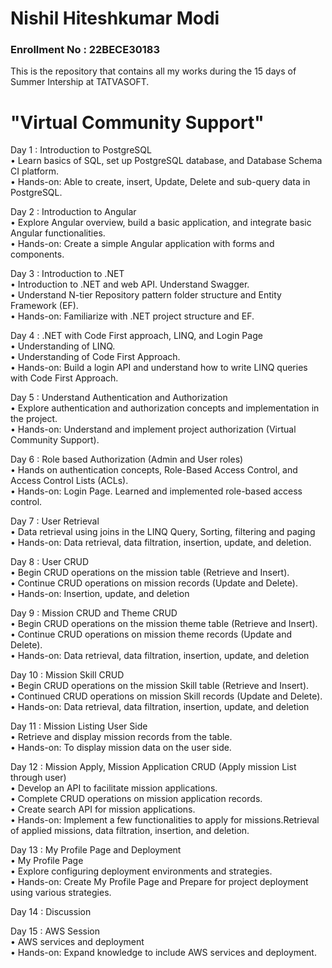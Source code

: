 <h1> Nishil Hiteshkumar Modi </h1>
<h3> Enrollment No : 22BECE30183 </h3>

This is the repository that contains all my works during the 15 days of Summer Intership at TATVASOFT.


<h1>"Virtual Community Support"</h1>


Day 1 : Introduction to PostgreSQL<br>
    • Learn basics of SQL, set up PostgreSQL database, and Database Schema CI platform.<br>
    • Hands-on: Able to create, insert, Update, Delete and sub-query data in PostgreSQL.
    
Day 2 : Introduction to Angular<br>
    • Explore Angular overview, build a basic application, and integrate basic Angular functionalities.<br>
    • Hands-on: Create a simple Angular application with forms and components.
    
Day 3 : Introduction to .NET<br>
    • Introduction to .NET and web API. Understand Swagger.<br>
    • Understand N-tier Repository pattern folder structure and Entity Framework (EF).<br>
    • Hands-on: Familiarize with .NET project structure and EF.
    
Day 4 : .NET with Code First approach, LINQ, and Login Page<br>
    • Understanding of LINQ.<br>
    • Understanding of Code First Approach.<br>
    • Hands-on: Build a login API and understand how to write LINQ queries with Code First Approach.
    
Day 5 : Understand Authentication and Authorization<br>
    • Explore authentication and authorization concepts and implementation in the project.<br>
    • Hands-on: Understand and implement project authorization (Virtual Community Support).
    
Day 6 : Role based Authorization (Admin and User roles)<br>
    • Hands on authentication concepts, Role-Based Access Control, and Access Control Lists (ACLs).<br>
    • Hands-on: Login Page. Learned and implemented role-based access control.
    
Day 7 : User Retrieval<br>
    • Data retrieval using joins in the LINQ Query, Sorting, filtering and paging<br>
    • Hands-on: Data retrieval, data filtration, insertion, update, and deletion.

Day 8 : User CRUD<br>
    • Begin CRUD operations on the mission table (Retrieve and Insert).<br>
    • Continue CRUD operations on mission records (Update and Delete).<br>
    • Hands-on: Insertion, update, and deletion

Day 9 : Mission CRUD and Theme CRUD<br>
    • Begin CRUD operations on the mission theme table (Retrieve and Insert).<br>
    • Continue CRUD operations on mission theme records (Update and Delete).<br>
    • Hands-on: Data retrieval, data filtration, insertion, update, and deletion

Day 10 : Mission Skill CRUD<br>
    • Begin CRUD operations on the mission Skill table (Retrieve and Insert).<br>
    • Continued CRUD operations on mission Skill records (Update and Delete).<br>
    • Hands-on: Data retrieval, data filtration, insertion, update, and deletion

Day 11 : Mission Listing User Side <br>
    • Retrieve and display mission records from the table.<br>
    • Hands-on: To display mission data on the user side.
    
Day 12 : Mission Apply, Mission Application CRUD (Apply mission List through user) <br>
    • Develop an API to facilitate mission applications.<br>
    • Complete CRUD operations on mission application records.<br>
    • Create search API for mission applications.<br>
    • Hands-on: Implement a few functionalities to apply for missions.Retrieval of applied missions, data filtration, insertion, and deletion.

Day 13 : My Profile Page and Deployment<br>
    • My Profile Page<br>
    • Explore configuring deployment environments and strategies.<br>
    • Hands-on: Create My Profile Page and Prepare for project deployment using various strategies.

Day 14 : Discussion

Day 15 : AWS Session<br>
    • AWS services and deployment<br>
    • Hands-on: Expand knowledge to include AWS services and deployment.
